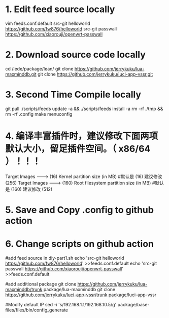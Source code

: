 # 1. Edit feed source locally
vim feeds.conf.default
src-git helloworld https://github.com/fw876/helloworld
src-git passwall https://github.com/xiaorouji/openwrt-passwall

# 2. Download source code locally
cd /lede/package/lean/
git clone https://github.com/jerrykuku/lua-maxminddb.git
git clone https://github.com/jerrykuku/luci-app-vssr.git 

# 3. Second Time Compile locally
git pull
./scripts/feeds update -a && ./scripts/feeds install -a
rm -rf ./tmp && rm -rf .config
make menuconfig

# 4. 编译丰富插件时，建议修改下面两项默认大小，留足插件空间。（ x86/64 ）！！！
Target Images ---> (16) Kernel partition size (in MB)                        #默认是 (16) 建议修改 (256)
Target Images ---> (160) Root filesystem partition size (in MB)         #默认是 (160) 建议修改 (512)

# 5. Save and Copy .config to github action

# 6. Change scripts on github action
#add feed source in diy-part1.sh
echo 'src-git helloworld https://github.com/fw876/helloworld' >>feeds.conf.default
echo 'src-git passwall https://github.com/xiaorouji/openwrt-passwall' >>feeds.conf.default

#add additional package
git clone https://github.com/jerrykuku/lua-maxminddb/trunk package/lua-maxminddb
git clone https://github.com/jerrykuku/luci-app-vssr/trunk package/luci-app-vssr

#Modify default IP
sed -i 's/192.168.1.1/192.168.10.5/g' package/base-files/files/bin/config_generate
